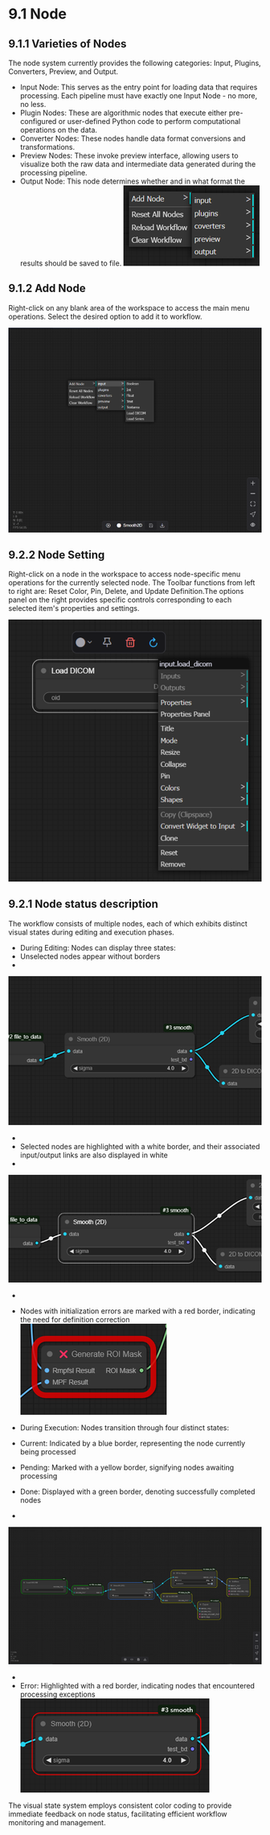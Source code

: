 # 9.1 Node

## 9.1.1 Varieties of Nodes

The node system currently provides the following categories: Input, Plugins, Converters, Preview, and Output.

* Input Node: This serves as the entry point for loading data that requires processing. Each pipeline must have exactly one Input Node - no more, no less.
* Plugin Nodes: These are algorithmic nodes that execute either pre-configured or user-defined Python code to perform computational operations on the data.
* Converter Nodes: These nodes handle data format conversions and transformations.
* Preview Nodes: These invoke preview interface, allowing users to visualize both the raw data and intermediate data generated during the processing pipeline.
* Output Node: This node determines whether and in what format the results should be saved to file.
![Image_68](../../images/image_68.png)

## 9.1.2 Add Node

Right-click on any blank area of the workspace to access the main menu operations. Select the desired option to add it to workflow.

![Image_85](../../images/image_85.png)

## 9.2.2 Node Setting

Right-click on a node in the workspace to access node-specific menu operations for the currently selected node. The Toolbar functions from left to right are: Reset Color, Pin, Delete, and Update Definition.The options panel on the right provides specific controls corresponding to each selected item's properties and settings.

![Image_55](../../images/image_55.png)

## 9.2.1 Node status description

The workflow consists of multiple nodes, each of which exhibits distinct visual states during editing and execution phases.

* During Editing:
Nodes can display three states:
* Unselected nodes appear without borders
* 
![Image_14](../../images/image_14.png)

* 
* Selected nodes are highlighted with a white border, and their associated input/output links are also displayed in white
* 
![Image_39](../../images/image_39.png)

* 
* Nodes with initialization errors are marked with a red border, indicating the need for definition correction
![Image_66](../../images/image_66.png)



* During Execution:
Nodes transition through four distinct states:
* Current: Indicated by a blue border, representing the node currently being processed
* Pending: Marked with a yellow border, signifying nodes awaiting processing
* Done: Displayed with a green border, denoting successfully completed nodes
* 
![Image_83](../../images/image_83.png)

* 
* Error: Highlighted with a red border, indicating nodes that encountered processing exceptions
![Image_56](../../images/image_56.png)

The visual state system employs consistent color coding to provide immediate feedback on node status, facilitating efficient workflow monitoring and management.

